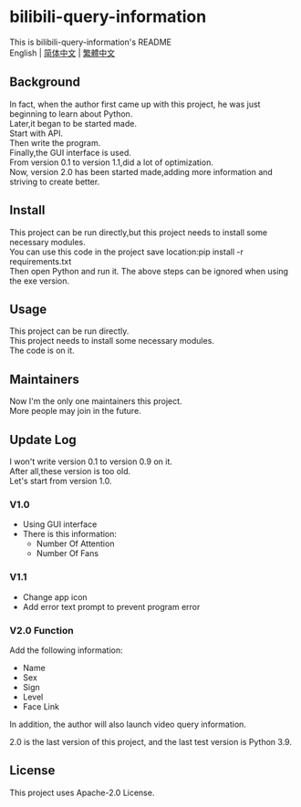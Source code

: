 # bilibili-query-information
This is bilibili-query-information's README  
English | [简体中文](https://github.com/macwinlin-studio/bilibili-query-information/blob/2.0/README-zh.md) | [繁體中文](https://github.com/macwinlin-studio/bilibili-query-information/blob/2.0/README-tc.md)
## Background
In fact, when the author first came up with this project, he was just beginning to learn about Python.  
Later,it began to be started made.  
Start with API.  
Then write the program.  
Finally,the GUI interface is used.  
From version 0.1 to version 1.1,did a lot of optimization.  
Now, version 2.0 has been started made,adding more information and striving to create better.
## Install
This project can be run directly,but this project needs to install some necessary modules.  
You can use this code in the project save location:pip install -r requirements.txt  
Then open Python and run it.
The above steps can be ignored when using the exe version.
## Usage
This project can be run directly.  
This project needs to install some necessary modules.  
The code is on it.
## Maintainers
Now I'm the only one maintainers this project.  
More people may join in the future.
## Update Log
I won't write version 0.1 to version 0.9 on it.  
After all,these version is too old.  
Let's start from version 1.0.
### V1.0
* Using GUI interface
* There is this information:
    * Number Of Attention
    * Number Of Fans
### V1.1
* Change app icon
* Add error text prompt to prevent program error
### V2.0 Function
Add the following information:
* Name
* Sex
* Sign
* Level
* Face Link

In addition, the author will also launch video query information.

2.0 is the last version of this project, and the last test version is Python 3.9.
## License
This project uses Apache-2.0 License.

